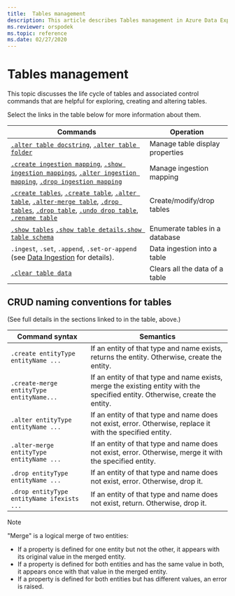 ```yaml
---
title:  Tables management
description: This article describes Tables management in Azure Data Explorer.
ms.reviewer: orspodek
ms.topic: reference
ms.date: 02/27/2020
---
```

# Tables management

This topic discusses the life cycle of tables and associated control commands that are helpful for exploring, creating and altering tables.

Select the links in the table below for more information about them.

| Commands | Operation|
|---|---|
| [`.alter table docstring`](alter-table-docstring-command.md), [`.alter table folder`](alter-table-folder-command.md) | Manage table display properties |
| [`.create ingestion mapping`](create-ingestion-mapping-command.md), [`.show ingestion mappings`](show-ingestion-mapping-command.md), [`.alter ingestion mapping`](alter-ingestion-mapping-command.md), [`.drop ingestion mapping`](drop-ingestion-mapping-command.md) | Manage ingestion mapping |
| [`.create tables`](create-tables-command.md), [`.create table`](create-table-command.md), [`.alter table`](alter-table-command.md), [`.alter-merge table`](alter-table-command.md), [`.drop tables`](drop-table-command.md), [`.drop table`](drop-table-command.md), [`.undo drop table`](undo-drop-table-command.md), [`.rename table`](rename-table-command.md) | Create/modify/drop tables  |
| [`.show tables`](show-tables-command.md) [`.show table details`](show-table-details-command.md)[`.show table schema`](show-table-schema-command.md)   | Enumerate tables in a database  |
| `.ingest`, `.set`, `.append`, `.set-or-append` (see [Data Ingestion](../../ingest-data-overview.md#ingest-control-commands) for details).  | Data ingestion into a table     |
| [`.clear table data`](clear-table-data-command.md) | Clears all the data of a table  |

## CRUD naming conventions for tables 
(See full details in the sections linked to in the table, above.)
 
| Command syntax                             | Semantics                                                                                                             |
|--------------------------------------------|-----------------------------------------------------------------------------------------------------------------------|
| `.create entityType entityName ...`        | If an entity of that type and name exists, returns the entity. Otherwise, create the entity.                          |
| `.create-merge entityType entityName...`   | If an entity of that type and name exists, merge the existing entity with the specified entity. Otherwise, create the entity. |
| `.alter entityType entityName ...`         | If an entity of that type and name does not exist, error. Otherwise, replace it with the specified entity.            |
| `.alter-merge entityType entityName ...`   | If an entity of that type and name does not exist, error. Otherwise, merge it with the specified entity.              |
| `.drop entityType entityName ...`          | If an entity of that type and name does not exist, error. Otherwise, drop it.                                         |
| `.drop entityType entityName ifexists ...` | If an entity of that type and name does not exist, return. Otherwise, drop it.                                        |
 
> [!NOTE]
> "Merge" is a logical merge of two entities:
>
> * If a property is defined for one entity but not the other, it appears with its original value in the merged entity.
> * If a property is defined for both entities and has the same value in both, it appears once with that value in the merged entity.
> * If a property is defined for both entities but has different values, an error is raised.

